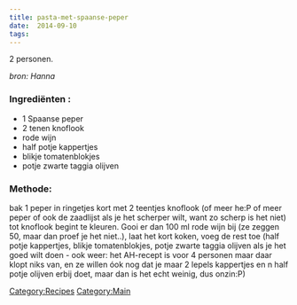 ```yaml
---
title: pasta-met-spaanse-peper
date:  2014-09-10
tags:
---
```

2 personen.

*bron: Hanna*

### Ingrediënten :

-   1 Spaanse peper
-   2 tenen knoflook
-   rode wijn
-   half potje kappertjes
-   blikje tomatenblokjes
-   potje zwarte taggia olijven

### Methode:

bak 1 peper in ringetjes kort met 2 teentjes knoflook (of meer he:P of
meer peper of ook de zaadlijst als je het scherper wilt, want zo scherp
is het niet) tot knoflook begint te kleuren. Gooi er dan 100 ml rode
wijn bij (ze zeggen 50, maar dan proef je het niet..), laat het kort
koken, voeg de rest toe (half potje kappertjes, blikje tomatenblokjes,
potje zwarte taggia olijven als je het goed wilt doen - ook weer: het
AH-recept is voor 4 personen maar daar klopt niks van, en ze willen óok
nog dat je maar 2 lepels kappertjes en n half potje olijven erbij doet,
maar dan is het echt weinig, dus onzin:P)

<Category:Recipes> <Category:Main>

